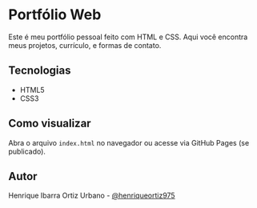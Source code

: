 # Portfólio Web

Este é meu portfólio pessoal feito com HTML e CSS. Aqui você encontra meus projetos, currículo, e formas de contato.

## Tecnologias
- HTML5
- CSS3

## Como visualizar
Abra o arquivo `index.html` no navegador ou acesse via GitHub Pages (se publicado).

## Autor
Henrique Ibarra Ortiz Urbano - [@henriqueortiz975](https://github.com/henriqueortiz975)
